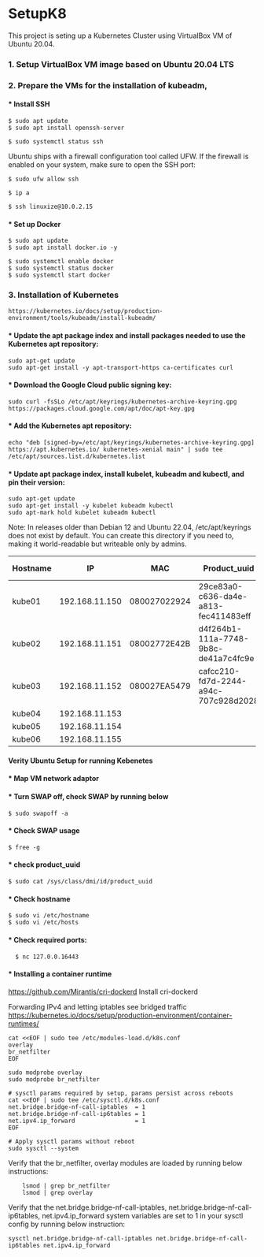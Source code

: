 # SetupK8

This project is seting up a Kubernetes Cluster using VirtualBox VM of Ubuntu 20.04. 

### 1. Setup VirtualBox VM image based on Ubuntu 20.04 LTS
### 2. Prepare the VMs for the installation of kubeadm, 

#### * Install SSH 
```
$ sudo apt update
$ sudo apt install openssh-server
```
```
$ sudo systemctl status ssh
```
Ubuntu ships with a firewall configuration tool called UFW. If the firewall is enabled on your system, make sure to open the SSH port:
```
$ sudo ufw allow ssh
```
```
$ ip a
```
```
$ ssh linuxize@10.0.2.15
```
#### * Set up Docker
```    
$ sudo apt update  
$ sudo apt install docker.io -y  
```
```
$ sudo systemctl enable docker  
$ sudo systemctl status docker  
$ sudo systemctl start docker  
```   
### 3. Installation of Kubernetes

    https://kubernetes.io/docs/setup/production-environment/tools/kubeadm/install-kubeadm/
  
#### * Update the apt package index and install packages needed to use the Kubernetes apt repository:
```
sudo apt-get update
sudo apt-get install -y apt-transport-https ca-certificates curl
```
#### * Download the Google Cloud public signing key:
```
sudo curl -fsSLo /etc/apt/keyrings/kubernetes-archive-keyring.gpg https://packages.cloud.google.com/apt/doc/apt-key.gpg
```
#### * Add the Kubernetes apt repository:
```
echo "deb [signed-by=/etc/apt/keyrings/kubernetes-archive-keyring.gpg] https://apt.kubernetes.io/ kubernetes-xenial main" | sudo tee /etc/apt/sources.list.d/kubernetes.list
```

#### * Update apt package index, install kubelet, kubeadm and kubectl, and pin their version:
```
sudo apt-get update
sudo apt-get install -y kubelet kubeadm kubectl
sudo apt-mark hold kubelet kubeadm kubectl
```
Note: In releases older than Debian 12 and Ubuntu 22.04, /etc/apt/keyrings does not exist by default. You can create this directory if you need to, making it world-readable but writeable only by admins.

|Hostname|IP	            |MAC	        |Product_uuid	                       |Type	|Memory	|Disk	|CPUs	|open port	|SWAP |
|--------|---------------|-------------|-------------------------------------|-----|-------|-----|-----|-----------|-----|
|kube01	 |192.168.11.150 |080027022924 |29ce83a0-c636-da4e-a813-fec411483eff |     |4G	    |25G	|2		|OFF        | OFF |
|kube02	 |192.168.11.151 |08002772E42B |d4f264b1-111a-7748-9b8c-de41a7c4fc9e |					
|kube03	 |192.168.11.152 |080027EA5479 |cafcc210-fd7d-2244-a94c-707c928d2028 |					
|kube04	 |192.168.11.153 |								
|kube05	 |192.168.11.154 |								
|kube06	 |192.168.11.155 |								

#### Verity Ubuntu Setup for running Kebenetes

#### * Map VM network adaptor
#### * Turn SWAP off, check SWAP by running below
```
$ sudo swapoff -a
```
#### *  Check SWAP usage
```
$ free -g
```
#### *  check product_uuid
```
$ sudo cat /sys/class/dmi/id/product_uuid
```
#### *  Check hostname
```
$ sudo vi /etc/hostname
$ sudo vi /etc/hosts
```
#### *  Check required ports:
```
  $ nc 127.0.0.16443
```  
#### *  Installing a container runtime

https://github.com/Mirantis/cri-dockerd 
Install cri-dockerd


Forwarding IPv4 and letting iptables see bridged traffic
https://kubernetes.io/docs/setup/production-environment/container-runtimes/
```
cat <<EOF | sudo tee /etc/modules-load.d/k8s.conf
overlay
br_netfilter
EOF
```
```
sudo modprobe overlay
sudo modprobe br_netfilter

# sysctl params required by setup, params persist across reboots
cat <<EOF | sudo tee /etc/sysctl.d/k8s.conf
net.bridge.bridge-nf-call-iptables  = 1
net.bridge.bridge-nf-call-ip6tables = 1
net.ipv4.ip_forward                 = 1
EOF

# Apply sysctl params without reboot
sudo sysctl --system
```
Verify that the br_netfilter, overlay modules are loaded by running below instructions:
```
	lsmod | grep br_netfilter
	lsmod | grep overlay
```
Verify that the net.bridge.bridge-nf-call-iptables, net.bridge.bridge-nf-call-ip6tables, net.ipv4.ip_forward system variables are set to 1 in your sysctl config by running below instruction:
```
sysctl net.bridge.bridge-nf-call-iptables net.bridge.bridge-nf-call-ip6tables net.ipv4.ip_forward
```
